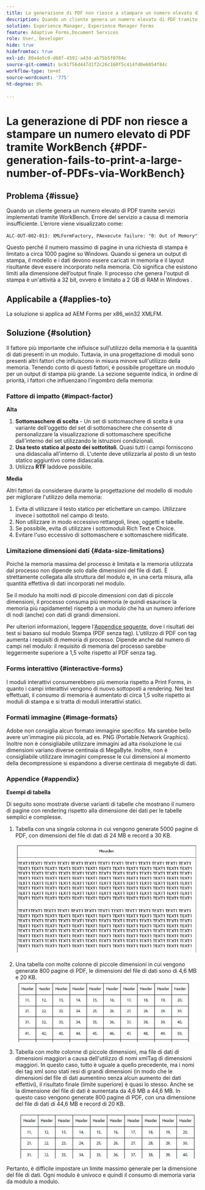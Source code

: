 ```yaml
---
title: La generazione di PDF non riesce a stampare un numero elevato di PDF con WorkBench
description: Quando un cliente genera un numero elevato di PDF tramite servizi implementati tramite WorkBench, il servizio di stampa non riesce.
solution: Experience Manager, Experience Manager Forms
feature: Adaptive Forms,Document Services
role: User, Developer
hide: true
hidefromtoc: true
exl-id: 80a4e5c0-d68f-4591-a43d-ab75b5f0764c
source-git-commit: bc91f56d447d1f2c26c160f5c414fd0e6054f84c
workflow-type: tm+mt
source-wordcount: '775'
ht-degree: 0%

---
```


# La generazione di PDF non riesce a stampare un numero elevato di PDF tramite WorkBench {#PDF-generation-fails-to-print-a-large-number-of-PDFs-via-WorkBench}

## Problema   {#issue}

Quando un cliente genera un numero elevato di PDF tramite servizi implementati tramite WorkBench. Errore del servizio a causa di memoria insufficiente. L’errore viene visualizzato come:

`ALC-OUT-002-013: XMLFormFactory, PAexecute failure: "0: Out of Memory"`

<!-- Attached is a simplified template (BollatoRiservatiLandscape_table_simple.xdp) that simulates the problem.
Using the Designer, if we associate the template "BollatoRiservatiLandscape_table_semplice.xdp" with the XML file "BollatoRiservati.xml" during the generation of the pdf, the process comes to occupy 1.6 Gb of RAM. On the server side, with the complete template, the pdf generation process breaks down, occupying 2 GB of RAM.-->

Questo perché il numero massimo di pagine in una richiesta di stampa è limitato a circa 1000 pagine su Windows. Quando si genera un output di stampa, il modello e i dati devono essere caricati in memoria e il layout risultante deve essere incorporato nella memoria. Ciò significa che esistono limiti alla dimensione dell’output finale. Il processo che genera l&#39;output di stampa è un&#39;attività a 32 bit, ovvero è limitato a 2 GB di RAM in Windows <!--and 4 GB on UNIX-->.

## Applicabile a {#applies-to}

La soluzione si applica ad AEM Forms <!--JEE Server and AEM Forms on OSGi Server--> per x86_win32 XMLFM.

## Soluzione {#solution}

Il fattore più importante che influisce sull’utilizzo della memoria è la quantità di dati presenti in un modulo. Tuttavia, in una progettazione di moduli sono presenti altri fattori che influiscono in misura minore sull&#39;utilizzo della memoria. Tenendo conto di questi fattori, è possibile progettare un modulo per un output di stampa più grande. La sezione seguente indica, in ordine di priorità, i fattori che influenzano l’ingombro della memoria:

### Fattore di impatto {#impact-factor}

**Alta**

1. **Sottomaschere di scelta** - Un set di sottomaschere di scelta è una variante dell&#39;oggetto del set di sottomaschere che consente di personalizzare la visualizzazione di sottomaschere specifiche dall&#39;interno del set utilizzando le istruzioni condizionali.
1. **Usa testo statico al posto dei sottotitoli**. Quasi tutti i campi forniscono una didascalia all&#39;interno di. L&#39;utente deve utilizzarla al posto di un testo statico aggiuntivo come didascalia.
1. Utilizza **RTF** laddove possibile.

**Media**

Altri fattori da considerare durante la progettazione del modello di modulo per migliorare l&#39;utilizzo della memoria:

1. Evita di utilizzare il testo statico per etichettare un campo. Utilizzare invece i sottotitoli nel campo di testo.
2. Non utilizzare in modo eccessivo rettangoli, linee, oggetti e tabelle.
3. Se possibile, evita di utilizzare i sottomoduli Rich Text e Choice.
4. Evitare l&#39;uso eccessivo di sottomaschere e sottomaschere nidificate.

### Limitazione dimensioni dati {#data-size-limitations}

Poiché la memoria massima del processo è limitata e la memoria utilizzata dal processo non dipende solo dalle dimensioni del file di dati. È strettamente collegata alla struttura del modulo e, in una certa misura, alla quantità effettiva di dati incorporati nel modulo.

Se il modulo ha molti nodi di piccole dimensioni con dati di piccole dimensioni, il processo consuma più memoria (e quindi esaurisce la memoria più rapidamente) rispetto a un modulo che ha un numero inferiore di nodi (anche) con dati di grandi dimensioni.

Per ulteriori informazioni, leggere l&#39;[Appendice seguente](#appendix), dove i risultati dei test si basano sul modulo Stampa (PDF senza tag). L&#39;utilizzo di PDF con tag aumenta i requisiti di memoria di processo. Dipende anche dal numero di campi nel modulo: il requisito di memoria del processo sarebbe leggermente superiore a 1,5 volte rispetto al PDF senza tag.

### Forms interattivo {#interactive-forms}

I moduli interattivi consumerebbero più memoria rispetto a Print Forms, in quanto i campi interattivi vengono di nuovo sottoposti a rendering. Nei test effettuati, il consumo di memoria è aumentato di circa 1,5 volte rispetto ai moduli di stampa e si tratta di moduli interattivi statici.

### Formati immagine {#image-formats}

Adobe non consiglia alcun formato immagine specifico. Ma sarebbe bello avere un&#39;immagine più piccola, ad es. PNG (Portable Network Graphics). Inoltre non è consigliabile utilizzare immagini ad alta risoluzione le cui dimensioni variano diverse centinaia di MegaByte. Inoltre, non è consigliabile utilizzare immagini compresse le cui dimensioni al momento della decompressione si espandono a diverse centinaia di megabyte di dati.

### Appendice {#appendix}

**Esempi di tabella**

Di seguito sono mostrate diverse varianti di tabelle che mostrano il numero di pagine con rendering rispetto alla dimensione dei dati per le tabelle semplici e complesse.

1. Tabella con una singola colonna in cui vengono generate 5000 pagine di PDF, con dimensioni del file di dati di 24 MB e record a 30 KB.

   ![tabella_colonna_singola](/help/forms/using/assets/table_single_column.png)

1. Una tabella con molte colonne di piccole dimensioni in cui vengono generate 800 pagine di PDF, le dimensioni del file di dati sono di 4,6 MB e 20 KB.
   ![tabella_molti_colonne_piccole](/help/forms/using/assets/table_many_small_columns.png)

1. Tabella con molte colonne di piccole dimensioni, ma file di dati di dimensioni maggiori a causa dell&#39;utilizzo di nomi xmlTag di dimensioni maggiori.
In questo caso, tutto è uguale a quello precedente, ma i nomi dei tag xml sono stati resi di grandi dimensioni (in modo che le dimensioni del file di dati aumentino senza alcun aumento dei dati effettivi), il risultato finale (limite superiore) è quasi lo stesso. Anche se la dimensione del file di dati è aumentata da 4,6 MB a 44,6 MB. In questo caso vengono generate 800 pagine di PDF, con una dimensione del file di dati di 44,6 MB e record di 20 KB.

   ![table_large_xml_tagname](/help/forms/using/assets/table_bigger_xml_tagname.png)

Pertanto, è difficile impostare un limite massimo generale per la dimensione del file di dati. Ogni modulo è univoco e quindi il consumo di memoria varia da modulo a modulo.
